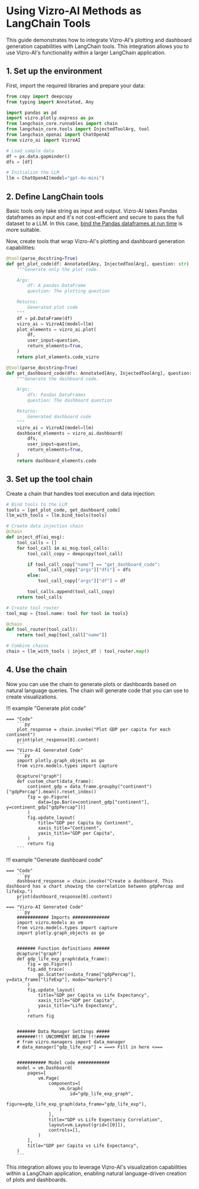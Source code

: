 # Using Vizro-AI Methods as LangChain Tools

This guide demonstrates how to integrate Vizro-AI's plotting and dashboard generation capabilities with LangChain tools. This integration allows you to use Vizro-AI's functionality within a larger LangChain application.

## 1. Set up the environment

First, import the required libraries and prepare your data:

```python
from copy import deepcopy
from typing import Annotated, Any

import pandas as pd
import vizro.plotly.express as px
from langchain_core.runnables import chain
from langchain_core.tools import InjectedToolArg, tool
from langchain_openai import ChatOpenAI
from vizro_ai import VizroAI

# Load sample data
df = px.data.gapminder()
dfs = [df]

# Initialize the LLM
llm = ChatOpenAI(model="gpt-4o-mini")
```

## 2. Define LangChain tools

Basic tools only take string as input and output. Vizro-AI takes Pandas dataframes as input and it's not cost-efficient and secure to pass the full dataset to a LLM. In this case, [bind the Pandas dataframes at run time](https://python.langchain.com/v0.2/docs/how_to/tool_runtime/) is more suitable.

Now, create tools that wrap Vizro-AI's plotting and dashboard generation capabilities:

```python
@tool(parse_docstring=True)
def get_plot_code(df: Annotated[Any, InjectedToolArg], question: str) -> str:
    """Generate only the plot code.

    Args:
        df: A pandas DataFrame
        question: The plotting question

    Returns:
        Generated plot code
    """
    df = pd.DataFrame(df)
    vizro_ai = VizroAI(model=llm)
    plot_elements = vizro_ai.plot(
        df,
        user_input=question,
        return_elements=True,
    )
    return plot_elements.code_vizro

@tool(parse_docstring=True)
def get_dashboard_code(dfs: Annotated[Any, InjectedToolArg], question: str) -> str:
    """Generate the dashboard code.

    Args:
        dfs: Pandas DataFrames
        question: The dashboard question

    Returns:
        Generated dashboard code
    """
    vizro_ai = VizroAI(model=llm)
    dashboard_elements = vizro_ai.dashboard(
        dfs,
        user_input=question,
        return_elements=True,
    )
    return dashboard_elements.code
```

## 3. Set up the tool chain

Create a chain that handles tool execution and data injection:

```python
# Bind tools to the LLM
tools = [get_plot_code, get_dashboard_code]
llm_with_tools = llm.bind_tools(tools)

# Create data injection chain
@chain
def inject_df(ai_msg):
    tool_calls = []
    for tool_call in ai_msg.tool_calls:
        tool_call_copy = deepcopy(tool_call)

        if tool_call_copy["name"] == "get_dashboard_code":
            tool_call_copy["args"]["dfs"] = dfs
        else:
            tool_call_copy["args"]["df"] = df

        tool_calls.append(tool_call_copy)
    return tool_calls

# Create tool router
tool_map = {tool.name: tool for tool in tools}

@chain
def tool_router(tool_call):
    return tool_map[tool_call["name"]]

# Combine chains
chain = llm_with_tools | inject_df | tool_router.map()
```

## 4. Use the chain

Now you can use the chain to generate plots or dashboards based on natural language queries. The chain will generate code that you can use to create visualizations.

!!! example "Generate plot code"

    === "Code"
        ```py
        plot_response = chain.invoke("Plot GDP per capita for each continent")
        print(plot_response[0].content)
        ```
    === "Vizro-AI Generated Code"
        ```py
        import plotly.graph_objects as go
        from vizro.models.types import capture

        @capture("graph")
        def custom_chart(data_frame):
            continent_gdp = data_frame.groupby("continent")["gdpPercap"].mean().reset_index()
            fig = go.Figure(
                data=[go.Bar(x=continent_gdp["continent"], y=continent_gdp["gdpPercap"])]
            )
            fig.update_layout(
                title="GDP per Capita by Continent",
                xaxis_title="Continent",
                yaxis_title="GDP per Capita",
            )
            return fig
        ```

!!! example "Generate dashboard code"

    === "Code"
        ```py
        dashboard_response = chain.invoke("Create a dashboard. This dashboard has a chart showing the correlation between gdpPercap and lifeExp.")
        print(dashboard_response[0].content)
        ```
    === "Vizro-AI Generated Code"
        ```py
        ############ Imports ##############
        import vizro.models as vm
        from vizro.models.types import capture
        import plotly.graph_objects as go


        ####### Function definitions ######
        @capture("graph")
        def gdp_life_exp_graph(data_frame):
            fig = go.Figure()
            fig.add_trace(
                go.Scatter(x=data_frame["gdpPercap"], y=data_frame["lifeExp"], mode="markers")
            )
            fig.update_layout(
                title="GDP per Capita vs Life Expectancy",
                xaxis_title="GDP per Capita",
                yaxis_title="Life Expectancy",
            )
            return fig


        ####### Data Manager Settings #####
        #######!!! UNCOMMENT BELOW !!!#####
        # from vizro.managers import data_manager
        # data_manager["gdp_life_exp"] = ===> Fill in here <===


        ########### Model code ############
        model = vm.Dashboard(
            pages=[
                vm.Page(
                    components=[
                        vm.Graph(
                            id="gdp_life_exp_graph",
                            figure=gdp_life_exp_graph(data_frame="gdp_life_exp"),
                        )
                    ],
                    title="GDP vs Life Expectancy Correlation",
                    layout=vm.Layout(grid=[[0]]),
                    controls=[],
                )
            ],
            title="GDP per Capita vs Life Expectancy",
        )
        ```

This integration allows you to leverage Vizro-AI's visualization capabilities within a LangChain application, enabling natural language-driven creation of plots and dashboards.

